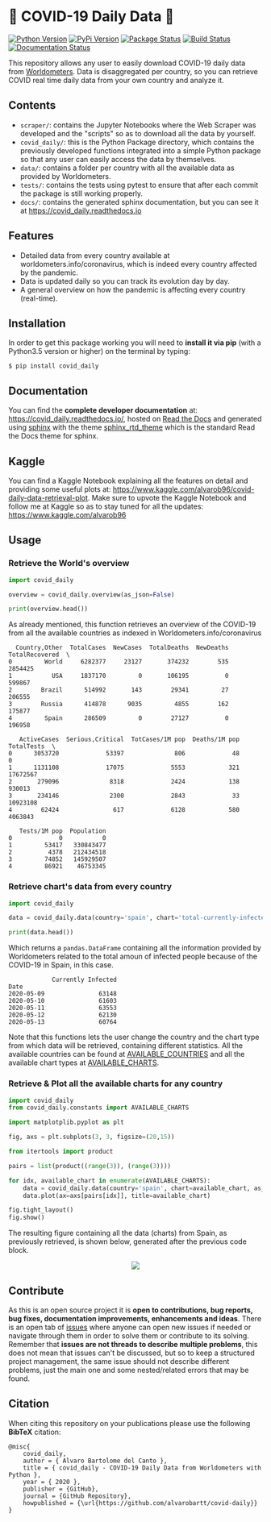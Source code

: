 # 🦠 COVID-19 Daily Data 🦠

[![Python Version](https://img.shields.io/pypi/pyversions/covid_daily.svg)](https://pypi.org/project/covid_daily/)
[![PyPi Version](https://img.shields.io/pypi/v/covid_daily.svg)](https://pypi.org/project/covid_daily/)
[![Package Status](https://img.shields.io/pypi/status/covid_daily.svg)](https://pypi.org/project/covid_daily/)
[![Build Status](https://github.com/alvarobartt/covid-daily/workflows/covid_daily/badge.svg)](https://github.com/alvarobartt/covid-daily)
[![Documentation Status](https://readthedocs.org/projects/covid_daily/badge/?version=latest)](https://covid_daily.readthedocs.io/)

This repository allows any user to easily download COVID-19 daily data from [Worldometers](https://www.worldometers.info/coronavirus/). Data is disaggregated per country, so you can retrieve COVID real time daily data from your own country and analyze it.

## Contents

* `scraper/`: contains the Jupyter Notebooks where the Web Scraper was developed and the "scripts" so as to download all the data by yourself.
* `covid_daily/`: this is the Python Package directory, which contains the previously developed functions integrated into a simple Python package so that any user can easily access the data by themselves.
* `data/`: contains a folder per country with all the available data as provided by Worldometers.
* `tests/`: contains the tests using pytest to ensure that after each commit the package is still working properly.
* `docs/`: contains the generated sphinx documentation, but you can see it at https://covid_daily.readthedocs.io

## Features

- Detailed data from every country available at worldometers.info/coronavirus, which is indeed every country affected by the pandemic.
- Data is updated daily so you can track its evolution day by day.
- A general overview on how the pandemic is affecting every country (real-time).

## Installation

In order to get this package working you will need to **install it via pip** (with a Python3.5 version or higher) on the terminal by typing:

``$ pip install covid_daily``

## Documentation

You can find the **complete developer documentation** at: https://covid_daily.readthedocs.io/, hosted on [Read the Docs](https://readthedocs.org/) and generated using [sphinx](https://www.sphinx-doc.org/en/master/) with the theme [sphinx_rtd_theme](https://github.com/readthedocs/sphinx_rtd_theme) which is the standard Read the Docs theme for sphinx.

## Kaggle

You can find a Kaggle Notebook explaining all the features on detail and providing some useful plots at: https://www.kaggle.com/alvarob96/covid-daily-data-retrieval-plot. Make sure to upvote the Kaggle Notebook and follow me at Kaggle so as to stay tuned for all the updates: https://www.kaggle.com/alvarob96

## Usage

### Retrieve the World's overview

```python
import covid_daily

overview = covid_daily.overview(as_json=False)

print(overview.head())
```

As already mentioned, this function retrieves an overview of the COVID-19 from all the available countries as indexed in Worldometers.info/coronavirus

```{r, engine='python', count_lines}
  Country,Other  TotalCases  NewCases  TotalDeaths  NewDeaths  TotalRecovered  \
0         World     6282377     23127       374232        535         2854425   
1           USA     1837170         0       106195          0          599867   
2        Brazil      514992       143        29341         27          206555   
3        Russia      414878      9035         4855        162          175877   
4         Spain      286509         0        27127          0          196958   

   ActiveCases  Serious,Critical  TotCases/1M pop  Deaths/1M pop  TotalTests  \
0      3053720             53397              806             48           0   
1      1131108             17075             5553            321    17672567   
2       279096              8318             2424            138      930013   
3       234146              2300             2843             33    10923108   
4        62424               617             6128            580     4063843   

   Tests/1M pop  Population  
0             0           0  
1         53417   330843477  
2          4378   212434518  
3         74852   145929507  
4         86921    46753345  
```

### Retrieve chart's data from every country

```python
import covid_daily

data = covid_daily.data(country='spain', chart='total-currently-infected-linear', as_json=False)

print(data.head())
```

Which returns a `pandas.DataFrame` containing all the information provided by Worldometers related to the total amoun of infected people because of the COVID-19 in Spain, in this case.

```{r, engine='python', count_lines}
            Currently Infected
Date                          
2020-05-09               63148
2020-05-10               61603
2020-05-11               63553
2020-05-12               62130
2020-05-13               60764
```

Note that this functions lets the user change the country and the chart type from which data will be retrieved, containing different statistics. All the available countries can be found at [AVAILABLE_COUNTRIES](https://github.com/alvarobartt/covid-daily/blob/7400dce5157e562858a9eff9dffea6694d198d32/covid_daily/constants.py#L1) and all the available chart types at [AVAILABLE_CHARTS](https://github.com/alvarobartt/covid-daily/blob/7400dce5157e562858a9eff9dffea6694d198d32/covid_daily/constants.py#L41).

### Retrieve & Plot all the available charts for any country

```python
import covid_daily
from covid_daily.constants import AVAILABLE_CHARTS

import matplotplib.pyplot as plt

fig, axs = plt.subplots(3, 3, figsize=(20,15))

from itertools import product

pairs = list(product((range(3)), (range(3))))

for idx, available_chart in enumerate(AVAILABLE_CHARTS):
    data = covid_daily.data(country='spain', chart=available_chart, as_json=False)
    data.plot(ax=axs[pairs[idx]], title=available_chart)

fig.tight_layout()
fig.show()
```

The resulting figure containing all the data (charts) from Spain, as previously retrieved, is shown below, generated after the previous code block.

<p align="center">
  <img src="https://raw.githubusercontent.com/alvarobartt/covid-daily/master/docs/_static/covid-daily-plot.png"/>
</p>


## Contribute

As this is an open source project it is **open to contributions, bug reports, bug fixes, documentation improvements, enhancements and ideas**. There is an open tab of [issues](https://github.com/alvarobartt/covid-daily/issues) where anyone can open new issues if needed or navigate through them in order to solve them or contribute to its solving. Remember that **issues are not threads to describe multiple problems**, this does not mean that issues can't be discussed, but so to keep a structured project management, the same issue should not describe different problems, just the main one and some nested/related errors that may be found.

## Citation

When citing this repository on your publications please use the following **BibTeX** citation:

```
@misc{
    covid_daily,
    author = { Alvaro Bartolome del Canto },
    title = { covid_daily - COVID-19 Daily Data from Worldometers with Python },
    year = { 2020 },
    publisher = {GitHub},
    journal = {GitHub Repository},
    howpublished = {\url{https://github.com/alvarobartt/covid-daily}}
}
```
